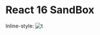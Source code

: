 # React 16 SandBox

Inline-style:
![t](https://raw.githubusercontent.com/nudelx/React16SandBox/blob/master/gitHelpers/Screen%20Shot%202017-10-02%20at%2011.57.32.png)
